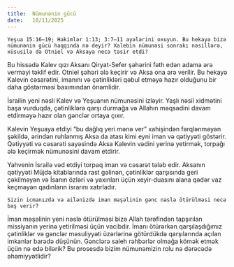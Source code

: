 ```yaml
---
title:  Nümunənin gücü
date:   18/11/2025
---
```


`Yeşua 15:16–19; Hakimlər 1:13; 3:7–11 ayələrini oxuyun. Bu hekayə bizə nümunənin gücü haqqında nə deyir? Xalebin nümunəsi sonrakı nəsillərə, xüsusilə də Otniel və Aksaya necə təsir etdi?`

Bu hissədə Kalev qızı Aksanı Qiryat-Sefer şəhərini fəth edən adama ərə verməyi təklif edir. Otniel şəhəri ələ keçirir və Aksa ona ərə verilir. Bu hekayə Kalevin cəsarətini, imanını və çətinlikləri qəbul etməyə hazır olduğunu bir daha göstərməsi baxımından önəmlidir.

İsrailin yeni nəsli Kalev və Yeşuanın nümunəsini izləyir. Yaşlı nəsil xidmətini başa vurduqda, çətinliklərə qarşı durmağa və Allahın məqsədini davam etdirməyə hazır olan gənclər ortaya çıxır.

Kalevin Yeşuaya etdiyi “bu dağlıq yeri mənə ver” xahişindən fərqlənməyən şəkildə, ərindən ruhlanmış Aksa da atası kimi eyni iman və qətiyyəti göstərir. Qətiyyəti və cəsarəti sayəsində Aksa Kalevin vədini yerinə yetirmək, torpağı ələ keçirmək nümunəsini davam etdirir.

Yahvenin İsrailə vəd etdiyi torpaq iman və cəsarət tələb edir. Aksanın qətiyyəti Müjdə kitablarında rast gəlinən, çətinliklər qarşısında geri çəkilməyən və İsanın özləri və yaxınları üçün xeyir-duasını alana qədər vaz keçməyən qadınların israrını xatırladır.

`Sizin icmanızda və ailənizdə iman məşəlinin gənc nəslə ötürülməsi necə baş verir?`

İman məşəlinin yeni nəslə ötürülməsi bizə Allah tərəfindən tapşırılan missiyanın yerinə yetirilməsi üçün vacibdir. İmanı ötürərkən qarşılaşdığımız çətinliklər və gənclər məsuliyyəti üzərlərinə götürdükdə qarşılarında açılan imkanlar barədə düşünün. Gənclərə saleh rəhbərlər olmağa kömək etmək üçün nə edə bilərik? Bu prosesdə bizim nümunəmizin rolu nə dərəcədə əhəmiyyətlidir?